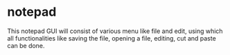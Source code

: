 # notepad
This notepad GUI will consist of various menu like file and edit, using which all functionalities like saving the file, opening a file, editing, cut and paste can be done.

